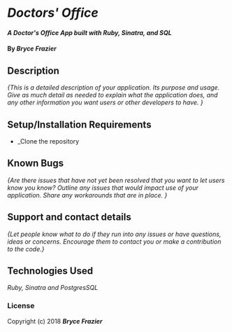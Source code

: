# _Doctors' Office_

#### _A Doctor's Office App built with Ruby, Sinatra, and SQL_

#### By _Bryce Frazier_

## Description

_{This is a detailed description of your application. Its purpose and usage.  Give as much detail as needed to explain what the application does, and any other information you want users or other developers to have. }_

## Setup/Installation Requirements

* _Clone the repository

## Known Bugs

_{Are there issues that have not yet been resolved that you want to let users know you know?  Outline any issues that would impact use of your application.  Share any workarounds that are in place. }_

## Support and contact details

_{Let people know what to do if they run into any issues or have questions, ideas or concerns.  Encourage them to contact you or make a contribution to the code.}_

## Technologies Used

_Ruby, Sinatra and PostgresSQL_

### License

Copyright (c) 2018 **_Bryce Frazier_**

